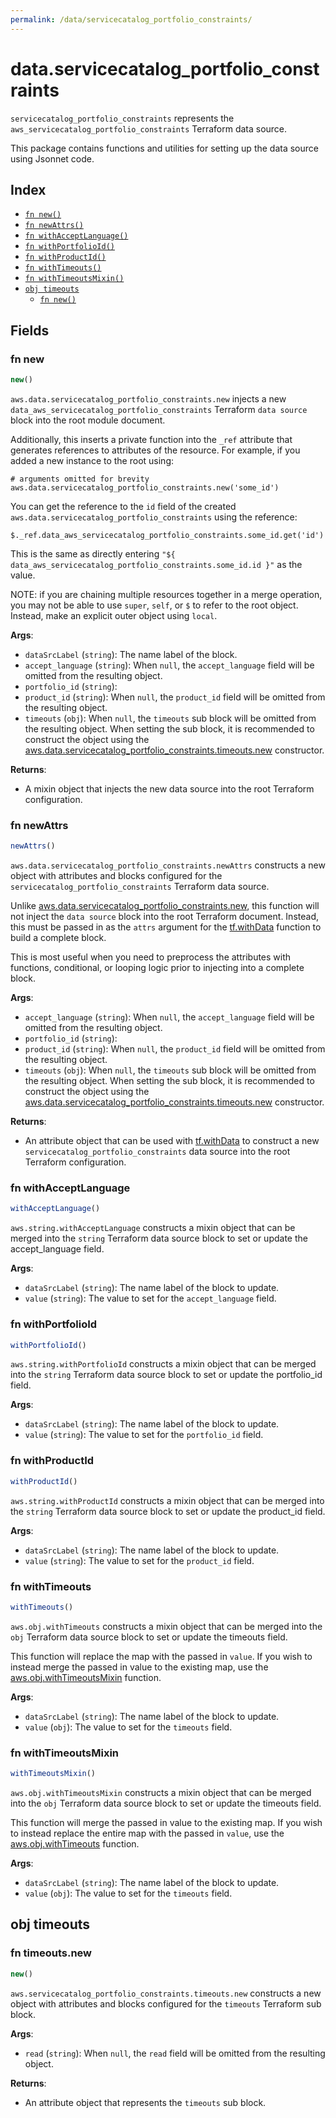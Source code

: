 ```yaml
---
permalink: /data/servicecatalog_portfolio_constraints/
---
```


# data.servicecatalog_portfolio_constraints

`servicecatalog_portfolio_constraints` represents the `aws_servicecatalog_portfolio_constraints` Terraform data source.



This package contains functions and utilities for setting up the data source using Jsonnet code.


## Index

* [`fn new()`](#fn-new)
* [`fn newAttrs()`](#fn-newattrs)
* [`fn withAcceptLanguage()`](#fn-withacceptlanguage)
* [`fn withPortfolioId()`](#fn-withportfolioid)
* [`fn withProductId()`](#fn-withproductid)
* [`fn withTimeouts()`](#fn-withtimeouts)
* [`fn withTimeoutsMixin()`](#fn-withtimeoutsmixin)
* [`obj timeouts`](#obj-timeouts)
  * [`fn new()`](#fn-timeoutsnew)

## Fields

### fn new

```ts
new()
```


`aws.data.servicecatalog_portfolio_constraints.new` injects a new `data_aws_servicecatalog_portfolio_constraints` Terraform `data source`
block into the root module document.

Additionally, this inserts a private function into the `_ref` attribute that generates references to attributes of the
resource. For example, if you added a new instance to the root using:

    # arguments omitted for brevity
    aws.data.servicecatalog_portfolio_constraints.new('some_id')

You can get the reference to the `id` field of the created `aws.data.servicecatalog_portfolio_constraints` using the reference:

    $._ref.data_aws_servicecatalog_portfolio_constraints.some_id.get('id')

This is the same as directly entering `"${ data_aws_servicecatalog_portfolio_constraints.some_id.id }"` as the value.

NOTE: if you are chaining multiple resources together in a merge operation, you may not be able to use `super`, `self`,
or `$` to refer to the root object. Instead, make an explicit outer object using `local`.

**Args**:
  - `dataSrcLabel` (`string`): The name label of the block.
  - `accept_language` (`string`):  When `null`, the `accept_language` field will be omitted from the resulting object.
  - `portfolio_id` (`string`): 
  - `product_id` (`string`):  When `null`, the `product_id` field will be omitted from the resulting object.
  - `timeouts` (`obj`):  When `null`, the `timeouts` sub block will be omitted from the resulting object. When setting the sub block, it is recommended to construct the object using the [aws.data.servicecatalog_portfolio_constraints.timeouts.new](#fn-timeoutsnew) constructor.

**Returns**:
- A mixin object that injects the new data source into the root Terraform configuration.


### fn newAttrs

```ts
newAttrs()
```


`aws.data.servicecatalog_portfolio_constraints.newAttrs` constructs a new object with attributes and blocks configured for the `servicecatalog_portfolio_constraints`
Terraform data source.

Unlike [aws.data.servicecatalog_portfolio_constraints.new](#fn-new), this function will not inject the `data source`
block into the root Terraform document. Instead, this must be passed in as the `attrs` argument for the
[tf.withData](https://github.com/tf-libsonnet/core/tree/main/docs#fn-withdata) function to build a complete block.

This is most useful when you need to preprocess the attributes with functions, conditional, or looping logic prior to
injecting into a complete block.

**Args**:
  - `accept_language` (`string`):  When `null`, the `accept_language` field will be omitted from the resulting object.
  - `portfolio_id` (`string`): 
  - `product_id` (`string`):  When `null`, the `product_id` field will be omitted from the resulting object.
  - `timeouts` (`obj`):  When `null`, the `timeouts` sub block will be omitted from the resulting object. When setting the sub block, it is recommended to construct the object using the [aws.data.servicecatalog_portfolio_constraints.timeouts.new](#fn-timeoutsnew) constructor.

**Returns**:
  - An attribute object that can be used with [tf.withData](https://github.com/tf-libsonnet/core/tree/main/docs#fn-withdata) to construct a new `servicecatalog_portfolio_constraints` data source into the root Terraform configuration.


### fn withAcceptLanguage

```ts
withAcceptLanguage()
```

`aws.string.withAcceptLanguage` constructs a mixin object that can be merged into the `string`
Terraform data source block to set or update the accept_language field.



**Args**:
  - `dataSrcLabel` (`string`): The name label of the block to update.
  - `value` (`string`): The value to set for the `accept_language` field.


### fn withPortfolioId

```ts
withPortfolioId()
```

`aws.string.withPortfolioId` constructs a mixin object that can be merged into the `string`
Terraform data source block to set or update the portfolio_id field.



**Args**:
  - `dataSrcLabel` (`string`): The name label of the block to update.
  - `value` (`string`): The value to set for the `portfolio_id` field.


### fn withProductId

```ts
withProductId()
```

`aws.string.withProductId` constructs a mixin object that can be merged into the `string`
Terraform data source block to set or update the product_id field.



**Args**:
  - `dataSrcLabel` (`string`): The name label of the block to update.
  - `value` (`string`): The value to set for the `product_id` field.


### fn withTimeouts

```ts
withTimeouts()
```

`aws.obj.withTimeouts` constructs a mixin object that can be merged into the `obj`
Terraform data source block to set or update the timeouts field.

This function will replace the map with the passed in `value`. If you wish to instead merge the
passed in value to the existing map, use the [aws.obj.withTimeoutsMixin](TODO) function.

**Args**:
  - `dataSrcLabel` (`string`): The name label of the block to update.
  - `value` (`obj`): The value to set for the `timeouts` field.


### fn withTimeoutsMixin

```ts
withTimeoutsMixin()
```

`aws.obj.withTimeoutsMixin` constructs a mixin object that can be merged into the `obj`
Terraform data source block to set or update the timeouts field.

This function will merge the passed in value to the existing map. If you wish
to instead replace the entire map with the passed in `value`, use the [aws.obj.withTimeouts](TODO)
function.


**Args**:
  - `dataSrcLabel` (`string`): The name label of the block to update.
  - `value` (`obj`): The value to set for the `timeouts` field.


## obj timeouts



### fn timeouts.new

```ts
new()
```


`aws.servicecatalog_portfolio_constraints.timeouts.new` constructs a new object with attributes and blocks configured for the `timeouts`
Terraform sub block.



**Args**:
  - `read` (`string`):  When `null`, the `read` field will be omitted from the resulting object.

**Returns**:
  - An attribute object that represents the `timeouts` sub block.
